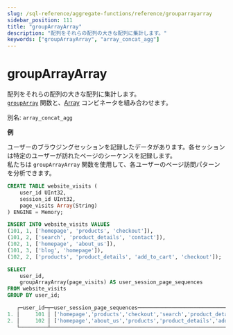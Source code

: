 ```yaml
---
slug: /sql-reference/aggregate-functions/reference/grouparrayarray
sidebar_position: 111
title: "groupArrayArray"
description: "配列をそれらの配列の大きな配列に集計します。"
keywords: ["groupArrayArray", "array_concat_agg"]
---
```



# groupArrayArray

配列をそれらの配列の大きな配列に集計します。  
[`groupArray`](/sql-reference/aggregate-functions/reference/grouparray) 関数と、[Array](/sql-reference/aggregate-functions/combinators#-array) コンビネータを組み合わせます。

別名: `array_concat_agg`

**例**

ユーザーのブラウジングセッションを記録したデータがあります。各セッションは特定のユーザーが訪れたページのシーケンスを記録します。  
私たちは `groupArrayArray` 関数を使用して、各ユーザーのページ訪問パターンを分析できます。

```sql title="セットアップ"
CREATE TABLE website_visits (
    user_id UInt32,
    session_id UInt32,
    page_visits Array(String)
) ENGINE = Memory;

INSERT INTO website_visits VALUES
(101, 1, ['homepage', 'products', 'checkout']),
(101, 2, ['search', 'product_details', 'contact']),
(102, 1, ['homepage', 'about_us']),
(101, 3, ['blog', 'homepage']),
(102, 2, ['products', 'product_details', 'add_to_cart', 'checkout']);
```

```sql title="クエリ"
SELECT
    user_id,
    groupArrayArray(page_visits) AS user_session_page_sequences
FROM website_visits
GROUP BY user_id;
```

```sql title="レスポンス"
   ┌─user_id─┬─user_session_page_sequences───────────────────────────────────────────────────────────────┐
1. │     101 │ ['homepage','products','checkout','search','product_details','contact','blog','homepage'] │
2. │     102 │ ['homepage','about_us','products','product_details','add_to_cart','checkout']             │
   └─────────┴───────────────────────────────────────────────────────────────────────────────────────────┘
```
